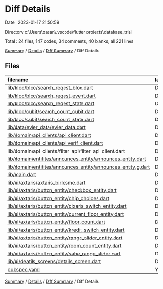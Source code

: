 # Diff Details

Date : 2023-01-17 21:50:59

Directory c:\\Users\\gasan\\.vscode\\flutter projects\\database_trial

Total : 24 files,  147 codes, 34 comments, 40 blanks, all 221 lines

[Summary](results.md) / [Details](details.md) / [Diff Summary](diff.md) / Diff Details

## Files
| filename | language | code | comment | blank | total |
| :--- | :--- | ---: | ---: | ---: | ---: |
| [lib/bloc/bloc/search_reqest_bloc.dart](/lib/bloc/bloc/search_reqest_bloc.dart) | Dart | 21 | 7 | 8 | 36 |
| [lib/bloc/bloc/search_reqest_event.dart](/lib/bloc/bloc/search_reqest_event.dart) | Dart | 4 | 0 | 3 | 7 |
| [lib/bloc/bloc/search_reqest_state.dart](/lib/bloc/bloc/search_reqest_state.dart) | Dart | 6 | 1 | 5 | 12 |
| [lib/bloc/cubit/search_count_cubit.dart](/lib/bloc/cubit/search_count_cubit.dart) | Dart | 13 | 1 | 6 | 20 |
| [lib/bloc/cubit/search_count_state.dart](/lib/bloc/cubit/search_count_state.dart) | Dart | 8 | 2 | 3 | 13 |
| [lib/data/evler_data/evler_data.dart](/lib/data/evler_data/evler_data.dart) | Dart | 1 | 1 | 0 | 2 |
| [lib/domain/api_clients/api_client.dart](/lib/domain/api_clients/api_client.dart) | Dart | 7 | 0 | 1 | 8 |
| [lib/domain/api_clients/api_verif_client.dart](/lib/domain/api_clients/api_verif_client.dart) | Dart | -1 | -1 | 0 | -2 |
| [lib/domain/api_clients/filter_api/filter_api_client.dart](/lib/domain/api_clients/filter_api/filter_api_client.dart) | Dart | 0 | 0 | 1 | 1 |
| [lib/domain/entitites/announces_entity/announces_entity.dart](/lib/domain/entitites/announces_entity/announces_entity.dart) | Dart | 14 | 0 | 5 | 19 |
| [lib/domain/entitites/announces_entity/announces_entity.g.dart](/lib/domain/entitites/announces_entity/announces_entity.g.dart) | Dart | 11 | 4 | 5 | 20 |
| [lib/main.dart](/lib/main.dart) | Dart | 6 | 8 | 0 | 14 |
| [lib/ui/axtaris/axtaris_birlesme.dart](/lib/ui/axtaris/axtaris_birlesme.dart) | Dart | 16 | 1 | 2 | 19 |
| [lib/ui/axtaris/button_entity/checkbox_entity.dart](/lib/ui/axtaris/button_entity/checkbox_entity.dart) | Dart | 4 | 0 | 0 | 4 |
| [lib/ui/axtaris/button_entity/chip_choices.dart](/lib/ui/axtaris/button_entity/chip_choices.dart) | Dart | 4 | 0 | 0 | 4 |
| [lib/ui/axtaris/button_entity/cixaris_switch_entity.dart](/lib/ui/axtaris/button_entity/cixaris_switch_entity.dart) | Dart | 4 | 0 | 0 | 4 |
| [lib/ui/axtaris/button_entity/current_floor_entity.dart](/lib/ui/axtaris/button_entity/current_floor_entity.dart) | Dart | 4 | 0 | 0 | 4 |
| [lib/ui/axtaris/button_entity/floor_count.dart](/lib/ui/axtaris/button_entity/floor_count.dart) | Dart | 4 | 0 | 0 | 4 |
| [lib/ui/axtaris/button_entity/kredit_switch_entity.dart](/lib/ui/axtaris/button_entity/kredit_switch_entity.dart) | Dart | 4 | 0 | 0 | 4 |
| [lib/ui/axtaris/button_entity/range_slider_entity.dart](/lib/ui/axtaris/button_entity/range_slider_entity.dart) | Dart | 4 | 0 | 0 | 4 |
| [lib/ui/axtaris/button_entity/room_count_entity.dart](/lib/ui/axtaris/button_entity/room_count_entity.dart) | Dart | 5 | 6 | 1 | 12 |
| [lib/ui/axtaris/button_entity/sahe_range_slider.dart](/lib/ui/axtaris/button_entity/sahe_range_slider.dart) | Dart | 4 | 0 | 0 | 4 |
| [lib/ui/deatils_screens/details_screen.dart](/lib/ui/deatils_screens/details_screen.dart) | Dart | 2 | 4 | 0 | 6 |
| [pubspec.yaml](/pubspec.yaml) | YAML | 2 | 0 | 0 | 2 |

[Summary](results.md) / [Details](details.md) / [Diff Summary](diff.md) / Diff Details
